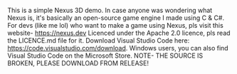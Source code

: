 This is a simple Nexus 3D demo. In case anyone was wondering what Nexus is, it's basically an open-source game engine I made using C & C#. For devs (like me lol) who want to make a game using Nexus, pls visit this website- https://nexus.dev
Licenced under the Apache 2.0 licence, pls read the LICENCE.md file for it.
Download Visual Studio Code here: https://code.visualstudio.com/download.
  Windows users, you can also find Visual Studio Code on the Microsoft Store. NOTE- THE SOURCE IS BROKEN, PLEASE DOWNLOAD FROM RELEASE!
